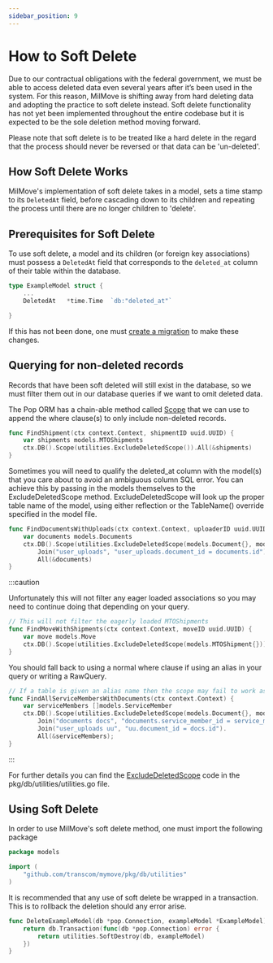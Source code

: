 ```yaml
---
sidebar_position: 9
---
```


# How to Soft Delete

Due to our contractual obligations with the federal government, we must be able to access deleted data even several years after it’s been used in the system. For this reason, MilMove is shifting away from hard deleting data and adopting the practice to soft delete instead. Soft delete functionality has not yet been implemented throughout the entire codebase but it is expected to be the sole deletion method moving forward.

Please note that soft delete is to be treated like a hard delete in the regard that the process should never be reversed or that data can be 'un-deleted'.

## How Soft Delete Works

MilMove's implementation of soft delete takes in a model, sets a time stamp to its `DeletedAt` field, before cascading down to its children and repeating the process until there are no longer children to 'delete'.

## Prerequisites for Soft Delete

To use soft delete, a model and its children (or foreign key associations) must possess a `DeletedAt` field that corresponds to the `deleted_at` column of their table within the database.

```go
type ExampleModel struct {
    ...
    DeletedAt   *time.Time  `db:"deleted_at"`

}
```

If this has not been done, one must [create a migration](migrate-the-database.md) to make these changes.

## Querying for non-deleted records

Records that have been soft deleted will still exist in the database, so we must filter them out in our database queries if we want to omit deleted data.

The Pop ORM has a chain-able method called [Scope](https://gobuffalo.io/documentation/database/scoping/) that we can use to append the where clause(s) to only include non-deleted records.

```go
func FindShipment(ctx context.Context, shipmentID uuid.UUID) {
    var shipments models.MTOShipments
    ctx.DB().Scope(utilities.ExcludeDeletedScope()).All(&shipments)
}
```

Sometimes you will need to qualify the deleted_at column with the model(s) that you care about to avoid an ambiguous column SQL error. You can achieve this by passing in the models themselves to the ExcludeDeletedScope method. ExcludeDeletedScope will look up the proper table name of the model, using either reflection or the TableName() override specified in the model file.

```go
func FindDocumentsWithUploads(ctx context.Context, uploaderID uuid.UUID) {
    var documents models.Documents
    ctx.DB().Scope(utilities.ExcludeDeletedScope(models.Document{}, models.UserUpload{})).
        Join("user_uploads", "user_uploads.document_id = documents.id").
        All(&documents)
}
```

:::caution

Unfortunately this will not filter any eager loaded associations so you may need to continue doing that depending on your query.

```go
// This will not filter the eagerly loaded MTOShipments
func FindMoveWithShipments(ctx context.Context, moveID uuid.UUID) {
    var move models.Move
    ctx.DB().Scope(utilities.ExcludeDeletedScope(models.MTOShipment{})).Eager(MTOShipments).Find(&move, moveID)
}
```

You should fall back to using a normal where clause if using an alias in your query or writing a RawQuery.

```go
// If a table is given an alias name then the scope may fail to work as intended
func FindAllServiceMembersWithDocuments(ctx context.Context) {
    var serviceMembers []models.ServiceMember
    ctx.DB().Scope(utilities.ExcludeDeletedScope(models.Document{}, models.UserUpload{}).
        Join("documents docs", "documents.service_member_id = service_members.id").
        Join("user_uploads uu", "uu.document_id = docs.id").
        All(&serviceMembers);
}
```

:::

For further details you can find the [ExcludeDeletedScope](https://github.com/transcom/mymove/blob/0002defdbdeebf29c3afdaa1fd939dc457071a3d/pkg/db/utilities/utilities.go#L150) code in the pkg/db/utilities/utilities.go file.

## Using Soft Delete

In order to use MilMove's soft delete method, one must import the following package

```go
package models

import (
    "github.com/transcom/mymove/pkg/db/utilities"
)
```

It is recommended that any use of soft delete be wrapped in a transaction. This is to rollback the deletion should any error arise.

```go
func DeleteExampleModel(db *pop.Connection, exampleModel *ExampleModel) error {
    return db.Transaction(func(db *pop.Connection) error {
        return utilities.SoftDestroy(db, exampleModel)
    })
}
```
